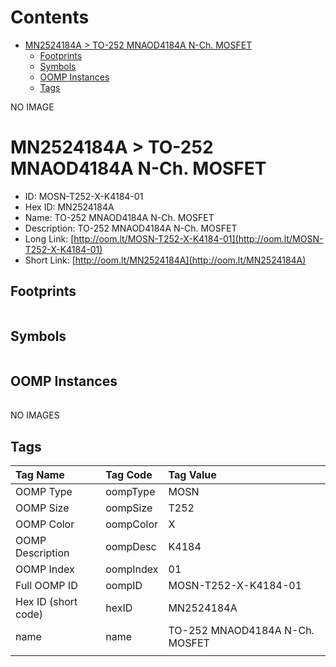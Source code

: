 



Contents
========

* [MN2524184A > TO-252 MNAOD4184A N-Ch. MOSFET](#mn2524184a--to-252-mnaod4184a-n-ch-mosfet)
	* [Footprints](#footprints)
	* [Symbols](#symbols)
	* [OOMP Instances](#oomp-instances)
	* [Tags](#tags)
  
NO IMAGE  
# MN2524184A > TO-252 MNAOD4184A N-Ch. MOSFET

- ID: MOSN-T252-X-K4184-01
- Hex ID: MN2524184A
- Name: TO-252 MNAOD4184A N-Ch. MOSFET
- Description: TO-252 MNAOD4184A N-Ch. MOSFET
- Long Link: [http://oom.lt/MOSN-T252-X-K4184-01](http://oom.lt/MOSN-T252-X-K4184-01)
- Short Link: [http://oom.lt/MN2524184A](http://oom.lt/MN2524184A)

## Footprints
  

|||||
| :--- | :--- | :--- | :--- |

## Symbols
  

|||||
| :--- | :--- | :--- | :--- |

## OOMP Instances
  

|||||
| :--- | :--- | :--- | :--- |
  
NO IMAGES  
## Tags
  

|Tag Name|Tag Code|Tag Value|
| :--- | :--- | :--- |
|OOMP Type|oompType|MOSN|
|OOMP Size|oompSize|T252|
|OOMP Color|oompColor|X|
|OOMP Description|oompDesc|K4184|
|OOMP Index|oompIndex|01|
|Full OOMP ID|oompID|MOSN-T252-X-K4184-01|
|Hex ID (short code)|hexID|MN2524184A|
|name|name|TO-252 MNAOD4184A N-Ch. MOSFET|
||||
